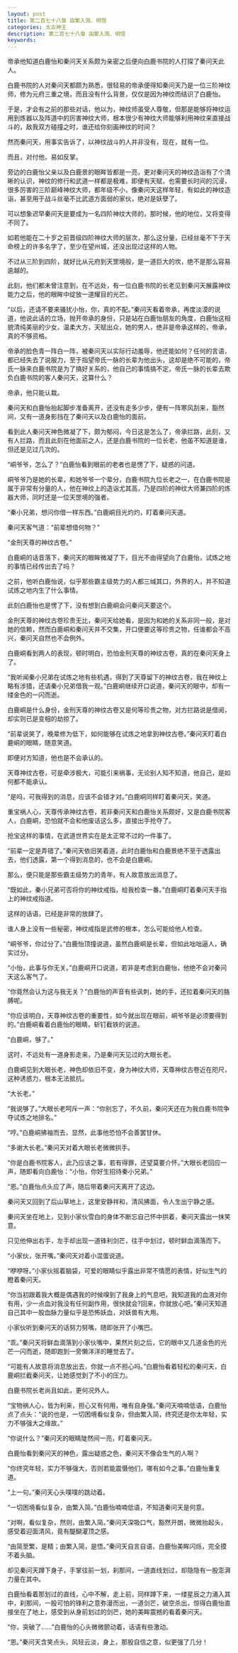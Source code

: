 ```yaml
---
layout: post
title: 第二百七十八章 由繁入简、明悟
categories: 太古神王
description: 第二百七十八章 由繁入简、明悟
keywords:
---
```


帝承他知道白鹿怡和秦问天关系颇为亲密之后便向白鹿书院的人打探了秦问天此人。

白鹿书院的人对秦问天都颇为熟悉，很轻易的帝承便得知秦问天乃是一位三阶神纹师，修为元府三重之境，而且没有什么背景，仅仅是因为神纹而结识了白鹿怡。

于是，才会有之前的那些对话，他以为，神纹师虽受人尊敬，但那是能够将神纹运用到炼器以及阵道中的厉害神纹大师，根本很少有神纹大师能够利用神纹来直接战斗的，敌我双方碰撞之时，谁还给你刻画神纹的时间？

然而秦问天，用事实告诉了，以神纹战斗的人并非没有，现在，就有一位。

而且，对付他，易如反掌。

旁边的白鹿怡父亲以及白鹿景的眼眸皆都是一亮，更对秦问天的神纹造诣有了个清晰的认识，神纹的修行和武道一样都是极难，即便有天赋，也需要长时间的沉浸，很多厉害的三阶巅峰神纹大师，都年级不小，像秦问天这样年轻，有如此的神纹造诣，甚至用于战斗丝毫不比武道方面弱的家伙，绝对是妖孽了。

可以想象迟早秦问天是要成为一名四阶神纹大师的，那时候，他的地位，又将变得不同了。

如若他能在二十岁之前晋级四阶神纹大师的层次，那么这分量，已经丝毫不下于天命榜上的许多名字了，至少在望州城，还没出现过这样的人物。

不过从三阶到四阶，就好比从元府到天罡境般，是一道巨大的坎，绝不是那么容易逾越的。

此刻，他们都未曾注意到，在不远处，有一位白鹿书院的长老见到秦问天展露神纹能力之后，他的眼眸中绽放一道耀目的光芒。

“以后，还请不要来骚扰小怡，你，真的不配。”秦问天看着帝承，再度淡漠的说道，他说此话的立场，抛开帝承的身份，只是站在白鹿怡朋友的角度，白鹿怡这相貌清纯美丽的少女，温柔大方，天赋出众，她的男人，绝非是帝承这样的，帝承，真的不够资格。

帝承的脸色青一阵白一阵，被秦问天以实际行动羞辱，他还能如何？任何的言语，都已经失去了说服力，至于指望帝氏一脉的长辈为他出头，这却是绝不可能的，帝氏一脉来白鹿书院是为了搞好关系的，他自己的事情搞不定，帝氏一脉的长辈去欺负白鹿书院的客人秦问天，这算什么？

帝承，他只能认栽。

秦问天和白鹿怡抬起脚步准备离开，还没有走多少步，便有一阵寒风刮来，豁然间，又有一道身影挡在了秦问天以及白鹿怡的面前。

看到此人秦问天神色微凝了下，颇为郁闷，今日这是怎么了，帝承拦路，此刻，又有人拦路，而且此刻在他面前之人，还是白鹿书院的一位长老，他虽不知道是谁，但还是见过几次的。

“峒爷爷，怎么了？”白鹿怡看到眼前的老者也是愣了下，疑惑的问道。

峒爷爷乃是她的长辈，和她爷爷一个辈分，白鹿书院九位长老之一，在白鹿书院是属于非常有分量的人，他在神纹上的造诣尤其高，乃是四阶的神纹大师兼四阶的炼器大师，同时还是一位天罡境的强者。

“秦小兄弟，想问你借一样东西。”白鹿峒目光灼灼，盯着秦问天道。

秦问天客气道：“前辈想借何物？”

“金刑天尊的神纹古卷。”

白鹿峒的话音落下，秦问天的眼眸微凝了下，目光不由得望向了白鹿怡，试炼之地的事情已经传出去了吗？

之前，他听白鹿怡说，似乎那些霸主级势力的人都三缄其口，外界的人，并不知道试炼之地内生了什么事情。

此刻白鹿怡也是愣了下，没有想到白鹿峒会问秦问天要这个。

金刑天尊的神纹古卷珍贵无比，秦问天给她看，是因为和她的关系非同一般，是对她的信赖，然而白鹿峒和秦问天并不交集，开口便要这等珍贵之物，任谁都会不高兴，秦问天自然也不会例外。

白鹿峒看到两人的表现，顿时明白，恐怕金刑天尊的神纹古卷，真的在秦问天身上了。

“我听闻秦小兄弟在试炼之地有些机遇，得到了天尊留下的神纹古卷，我在神纹上略有涉猎，还请秦小兄弟借我一观。”白鹿峒继续开口说道，秦问天的眼中，却有一缕金色的一闪而逝。

白鹿峒是什么身份，金刑天尊的神纹古卷又是何等珍贵之物，对方拦路说是借阅，却实则已是变相的劫掠了。

“前辈说笑了，晚辈修为低下，如何能够在试炼之地拿到神纹古卷。”秦问天盯着白鹿峒的眼睛，随意笑道。

即便对方知道，他也是不会承认的。

天尊神纹古卷，可是牵涉极大，可能引来祸事，无论别人知不知道，他自己，是如何都不能承认。

“是吗，可我得到的消息，应该不会错才对。”白鹿峒同样盯着秦问天，笑道。

重宝祸人心，天尊传承神纹古卷，若非秦问天和白鹿怡关系颇好，又是白鹿书院客人，白鹿峒，恐怕就不会和他废话这么多，直接出手抢夺了。

抢宝这样的事情，在武道世界实在是太正常不过的一件事了。

“前辈一定是弄错了。”秦问天依旧笑着道，此时白鹿怡和白鹿景绝不至于透露出去，他们透露，第一个得到消息的，也不会是白鹿峒。

那么，便只能是那些霸主级势力的青年，有人故意放出消息了。

“既如此，秦小兄弟可否将你的神纹戒指，给我检查一番。”白鹿峒盯着秦问天手指上的神纹戒指道。

这样的话语，已经是非常的放肆了。

谁人身上没有一些秘密，神纹戒指是武修的根本，怎么可能给他人检查。

“峒爷爷，你过分了。”白鹿怡顶撞说道，虽然白鹿峒是长辈，但如此咄咄逼人，确实过分。

“小怡，此事与你无关。”白鹿峒开口说道，若非是考虑到白鹿怡，他绝不会对秦问天这么客气了。

“你竟然会认为这与我无关？”白鹿怡的声音有些讽刺，她的手，还拉着秦问天的胳膊呢。

“你应该明白，天尊神纹古卷的重要性，如今就出现在眼前，峒爷爷是必须要得到的。”白鹿峒看着白鹿怡的眼睛，斩钉截铁的说道。

“白鹿峒，够了。”

这时，不远处有一道身影走来，乃是秦问天见过的大眼长老。

白鹿峒见到大眼长老，神色却依旧不变，身为神纹大师，天尊神纹古卷近在咫尺，这种诱惑力，根本无法抵抗。

“大长老。”

“我说够了。”大眼长老呵斥一声：“你别忘了，不久前，秦问天还在为我白鹿书院争夺试炼之地排名。”

“哼。”白鹿峒拂袖而去，显然，此事他恐怕不会善罢甘休。

“多谢大长老。”秦问天对着大眼长老微微拱手。

“你是白鹿书院客人，此乃应该之事，若有得罪，还望莫要介怀。”大眼长老回应一声，随即看向白鹿怡：“小怡，你好生招待秦小兄弟。”

“恩。”白鹿怡点头应了声，随后带着秦问天离开了这边。

秦问天又回到了后山草地上，这里安静祥和，清风拂面，令人生出宁静之感。

秦问天坐在地上，见到小家伙雪白的身体不断忘自己怀中拱着，秦问天露出一抹笑意。

只见他伸出右手，左手却出现一道锋利剑芒，往手中划过，顿时鲜血滴落而下。

“小家伙，张开嘴。”秦问天对着小混蛋说道。

“咿咿呀。”小家伙摇着脑袋，可爱的眼睛似乎露出非常不情愿的表情，好似生气的瞪着秦问天。

“你当初跟着我大概是偶遇我的时候嗅到了我身上的气息吧，我知道我的血液对你有用，少一点血对我没有任何副作用，很快就会?回来，你就放心吧。”秦问天知道自己其中一股血脉力量似乎是恐怖妖血，对妖兽有大用。

小家伙听到秦问天的话努力努嘴，随即张开了小嘴巴。

“乖。”秦问天将鲜血滴落到小家伙嘴中，果然片刻之后，它的眼中又几道金色的光芒一闪而逝，随即跑到一旁懒洋洋的睡觉去了。

“可能有人故意将消息放出去，你就一点不担心吗。”白鹿怡看着轻松的秦问天，白鹿峒拦截秦问天，让她感觉到了不小的压力。

白鹿书院长老尚且如此，更何况外人。

“宝物祸人心，皆为利来，担心又有何用，唯有自身强。”秦问天喃喃低语，白鹿怡点了点头：“说的也是，一切困境看似复杂，但由繁入简，终究还是你太年轻，实力不够强大之缘故。”

“你说什么？”秦问天的眼睛陡然间一亮，盯着秦问天。

白鹿怡看到秦问天的神色，露出疑惑之色，秦问天不像会生气的人啊？

“你终究年轻，实力不够强大，否则若能震慑他们，哪有如今之事。”白鹿怡重复道。

“上一句。”秦问天心头噗噗的跳动着。

“一切困境看似复杂，由繁入简。”白鹿怡喃喃低语，不知道秦问天是何意。

“对啊，看似复杂，然则，由繁入简。”秦问天深吸口气，豁然开朗，微微抬起头，感受着迎面清风，竟有醍醐灌顶之感。

“由简至繁，是精；由繁入简，是悟。”秦问天自言自语，白鹿怡美眸闪烁，完全摸不着头脑。

却见秦问天蹲下身子，手掌往前一划，刹那间，一道直线划过，却隐隐有一股澎湃力量在其中。

白鹿怡看着那划过的直线，心中不解，走上前，同样蹲下来，一缕星辰之力涌入其中，刹那间，一股可怕的锋利之意弥漫而出，一道剑芒，破空杀出，惊得白鹿怡直接坐在了地上，感受到从身前划过的剑芒，她的美眸震撼的看着秦问天。

“你，突破了……”白鹿怡的心头微微颤动着，话语有些激动。

“恩。”秦问天含笑点头，风轻云淡，身上，那股自信之意，似更强了几分！
